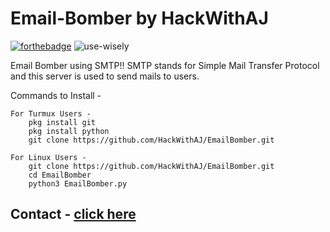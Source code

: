 # Email-Bomber by HackWithAJ 

[![forthebadge](https://forthebadge.com/images/badges/built-with-love.svg)](https://forthebadge.com)
![use-wisely](https://user-images.githubusercontent.com/79195338/161229028-2d3acfde-8028-45bc-ba1a-a397f0bc46e3.svg)

Email Bomber using SMTP!!
    SMTP stands for Simple Mail Transfer Protocol and this server is used to send mails to users.  

Commands to Install -

    For Turmux Users - 
        pkg install git
        pkg install python
        git clone https://github.com/HackWithAJ/EmailBomber.git

    For Linux Users - 
        git clone https://github.com/HackWithAJ/EmailBomber.git
        cd EmailBomber
        python3 EmailBomber.py

## Contact - <a href="https://linktr.ee/hackwithaj"> click here</a>
